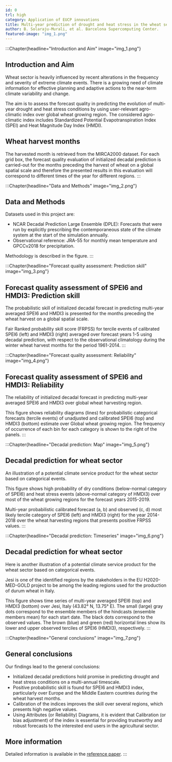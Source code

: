 ```yaml
---
id: 0
trl: high
category: Application of EUCP innovations
title: Multi-year prediction of drought and heat stress in the wheat sector
author: B. Solaraju-Murali, et al. Barcelona Supercomputing Center.
featured-image: "img_1.png"
---
```


:::Chapter{headline="Introduction and Aim" image="img_1.png"}
## Introduction and Aim

Wheat sector is heavily influenced by recent alterations in the frequency and
severity of extreme climate events. There is a growing need of climate
information for effective planning and adaptive actions to the near-term climate
variability and change.

The aim is to assess the forecast quality in predicting the evolution of
multi-year drought and heat stress conditions by using user-relevant
agro-climatic index over global wheat growing region. The considered
agro-climatic index includes Standardized Potential Evapotranspiration Index
(SPEI)  and Heat Magnitude Day Index (HMDI).

## Wheat harvest months
The harvested month is retrieved from the MIRCA2000 dataset. For each grid box,
the forecast quality evaluation of initialized decadal prediction is carried-out
for the months preceding the harvest of wheat on a global spatial scale and
therefore the presented results in this evaluation will correspond to different
times of the year for different regions.
:::

:::Chapter{headline="Data and Methods" image="img_2.png"}
## Data and Methods

Datasets used in this project are:

- NCAR Decadal Prediction Large Ensemble (DPLE): Forecasts that were run by
  explicitly prescribing the contemporaneous state of the climate system at the
  start of the simulation annually.
- Observational reference: JRA-55 for monthly mean temperature and GPCCv2018 for
  precipitation.

Methodology is described in the figure.
:::

:::Chapter{headline="Forecast quality assessment: Prediction skill" image="img_3.png"}
## Forecast quality assessment of SPEI6 and HMDI3: Prediction skill

The probabilistic skill of initialized decadal forecast in predicting multi-year
averaged SPEI6 and HMDI3 is presented for the months preceding the wheat harvest
on a global spatial scale.

Fair Ranked probability skill score (FRPSS) for tercile events of calibrated
SPEI6 (left) and HMDI3  (right) averaged over forecast years 1-5 using decadal
prediction, with respect to the observational climatology during the winter
wheat harvest months for the period 1961-2014.
:::

:::Chapter{headline="Forecast quality assessment: Reliability" image="img_4.png"}
## Forecast quality assessment of SPEI6 and HMDI3: Reliability

The reliability of initialized decadal forecast in predicting multi-year
averaged SPEI6 and HMDI3 over global wheat harvesting region.

This figure shows reliability diagrams (lines) for probabilistic categorical
forecasts (tercile events) of unadjusted and calibrated SPEI6 (top) and HMDI3
(bottom) estimate over Global wheat growing region. The frequency of occurrence
of each bin for each category is shown to the right of the panels.
:::

:::Chapter{headline="Decadal prediction: Map" image="img_5.png"}
## Decadal prediction for wheat sector

An illustration of a potential climate service product for the wheat sector
based on categorical events.

This figure shows high probability of dry conditions (below-normal category of
SPEI6) and heat stress events (above-normal category of HMDI3) over most of the
wheat growing regions for the forecast years 2015-2019.

Multi-year probabilistic calibrated forecast (a, b) and observed (c, d) most
likely tercile category of SPEI6 (left) and HMDI3 (right) for the year 2014-2018
over the wheat harvesting regions that presents positive FRPSS values.
:::

:::Chapter{headline="Decadal prediction: Timeseries" image="img_6.png"}
## Decadal prediction for wheat sector

Here is another illustration of a potential climate service product for the
wheat sector based on categorical events.

Jesi is one of the identified regions by the stakeholders in the EU
H2020-MED-GOLD project to be among the leading regions used for the production
of durum wheat in Italy.

This figure shows time series of multi-year averaged SPEI6 (top) and HMDI3
(bottom) over Jesi, Italy (43.82° N, 13.75° E). The small (large) gray dots
correspond to the ensemble members of the hindcasts (ensemble members mean) for
each start date. The black dots correspond to the observed values. The brown
(blue) and green (red) horizontal lines show its lower and upper observed
terciles of SPEI6 (HMDI3), respectively.
:::

:::Chapter{headline="General conclusions" image="img_7.png"}
## General conclusions

Our findings lead to the general conclusions:

- Initialized decadal predictions hold promise in predicting drought and heat
  stress conditions on a multi-annual timescale.
- Positive probabilistic skill is found for SPEI6 and HMDI3 index, particularly
  over Europe and the Middle Eastern countries during the wheat harvest months.
- Calibration of the indices improves the skill over several regions, which
  presents high negative values.
- Using Attributes (or Reliability) Diagrams, it is evident that Calibration (or
  bias adjustment) of the index is essential for providing trustworthy and
  robust forecasts to the interested end users in the agricultural sector.

## More information

Detailed information is available in the [reference
paper](https://www.nature.com/articles/s41612-021-00189-4).
:::
